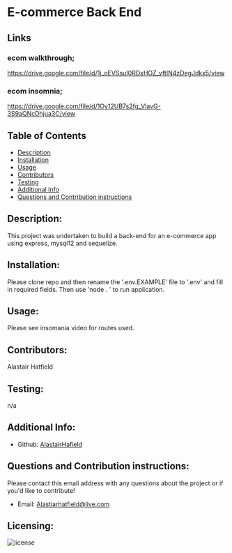 # E-commerce Back End

  ## Links 
  ### ecom walkthrough;
  https://drive.google.com/file/d/1j_oEVSsuI0RDxHOZ_vftIN4zDegJdkx5/view
  ### ecom insomnia;
  https://drive.google.com/file/d/1Oy12UB7s2fg_VlavG-3S9aQNcDhjua3C/view

  ## Table of Contents 
  - [Description](#description)
  - [Installation](#installation)
  - [Usage](#usage)
  - [Contributors](#contributors)
  - [Testing](#testing)
  - [Additional Info](#additional-info)
  - [Questions and Contribution instructions](#questions-and-contribution-instructions)
  ## Description:
  This project was undertaken to build a back-end for an e-commerce app using express, mysql12 and sequelize.
  ## Installation:
  Please clone repo and then rename the '.env.EXAMPLE' file to '.env' and fill in required fields. Then use 'node . ' to run application.
  ## Usage:
  Please see insomania video for routes used.
  ## Contributors:
  Alastair Hatfield
  ## Testing:
  n/a
  ## Additional Info:
  - Github: [AlastairHafield](https://github.com/AlastairHafield)
  ## Questions and Contribution instructions: 
  Please contact this email address with any questions about the project or if you'd like to contribute!
  - Email: Alastiarhatfield@live.com 
  ## Licensing:
  ![license](https://img.shields.io/badge/license-MIT-blue)